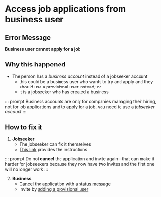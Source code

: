 # Access job applications from business user

## Error Message
**Business user cannot apply for a job**

## Why this happened
- The person has a *business account* instead of a jobseeker account
  - this could be a business user who wants to try and apply and they should use a provisional user instead; or
  - it is a jobseeker who has created a business

::: prompt
Business accounts are only for companies managing their hiring, not for job applications and to apply for a job, you need to use a *jobseeker account*
:::

<explanation>

## How to fix it
1. **Jobseeker**
    - The jobseeker can fix it themselves
    - [This link](../../jobseeker/article/business-user-cannot-apply-for-job) provides the instructions

::: prompt
Do not **cancel** the application and invite again—that can make it harder for jobseekers because they now have two invites and the first one will no longer work
:::

2. **Business**
    - [Cancel](changing-application-status.md) the application with a [status message](status-message)
    - Invite by [adding a provisional user](provisional-user.md#add-a-provisional-user)

</explanation>




